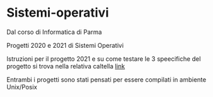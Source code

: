 # Sistemi-operativi
Dal corso di Informatica di Parma 

Progetti 2020 e 2021 di Sistemi Operativi

Istruzioni per il progetto 2021 e su come testare le 3 speecifiche del progetto si trova nella relativa caltella [link](https://github.com/AndreaCicca/Sistemi-operativi/blob/3ccbfa34101fd7f6eaebc6eabd13b441248ba248/2021%20Progetto%20Sistemi%20Operativi/Istruzioni%20progetti%202021.md)

Entrambi i progetti sono stati pensati per essere compilati in ambiente Unix/Posix
